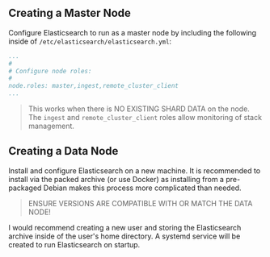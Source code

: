 
## Creating a Master Node
Configure Elasticsearch to run as a master node by including the following inside of `/etc/elasticsearch/elasticsearch.yml`:
```yml
...
#
# Configure node roles:
#
node.roles: master,ingest,remote_cluster_client
...
```
> This works when there is NO EXISTING SHARD DATA on the node.
> The `ingest` and `remote_cluster_client` roles allow monitoring of stack management.

## Creating a Data Node
Install and configure Elasticsearch on a new machine. It is recommended to install via the packed archive (or use Docker) as installing from a pre-packaged Debian makes this process more complicated than needed.
> ENSURE VERSIONS ARE COMPATIBLE WITH OR MATCH THE DATA NODE!

I would recommend creating a new user and storing the Elasticsearch archive inside of the user's home directory. A systemd service will be created to run Elasticsearch on startup.
